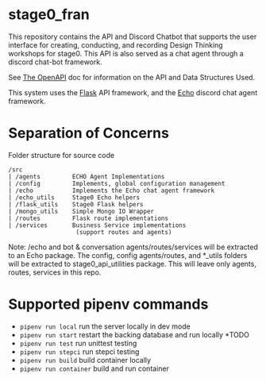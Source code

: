 # stage0_fran

This repository contains the API and Discord Chatbot that supports the user interface for creating, conducting, and recording Design Thinking workshops for stage0. This API is also served as a chat agent through a discord chat-bot framework. 

See [The OpenAPI](./docs/index.html) doc for information on the API and Data Structures Used. 

This system uses the [Flask]() API framework, and the [Echo](./ECHO.md) discord chat agent framework.

# Separation of Concerns

Folder structure for source code
```
/src
| /agents         ECHO Agent Implementations
| /config         Implements, global configuration management
| /echo           Implements the Echo chat agent framework
| /echo_utils     Stage0 Echo helpers
| /flask_utils    Stage0 Flask helpers
| /mongo_utils    Simple Mongo IO Wrapper
| /routes         Flask route implementations
| /services       Business Service implementations 
                   (support routes and agents)
```

Note: /echo and bot & conversation agents/routes/services will be extracted to an Echo package. The config, config agents/routes, and *_utils folders will be extracted to stage0_api_utilities package. This will leave only agents, routes, services in this repo.

# Supported pipenv commands
- ``pipenv run local`` run the server locally in dev mode
- ``pipenv run start`` restart the backing database and run locally *TODO
- ``pipenv run test`` run unittest testing
- ``pipenv run stepci`` run stepci testing
- ``pipenv run build`` build container locally 
- ``pipenv run container`` build and run container
